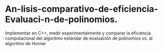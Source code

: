 # An-lisis-comparativo-de-eficiencia-Evaluaci-n-de-polinomios.
Implementar en C++, medir experimentalmente y comparar la eficiencia computacional del algoritmo estándar de evaluación de polinomios vs. al algoritmo de Horner
